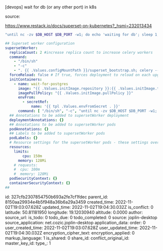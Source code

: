 [devops] wait for db (or any other port) in k8s

source:

https://www.restack.io/docs/superset-on-kubernetes?_hsmi=232013434

```bash
"until nc -zv $DB_HOST $DB_PORT -w1; do echo 'waiting for db'; sleep 1; done"
```

```yaml
## Superset worker configuration
supersetWorker:
  replicaCount: 2 #increase replica count to increase celery workers
  command:
    - "/bin/sh"
    - "-c"
    - ". {{ .Values.configMountPath }}/superset_bootstrap.sh; celery --app=superset.tasks.celery_app:app worker"
  forceReload: false # If true, forces deployment to reload on each upgrade
  initContainers:
    - name: wait-for-postgres
      image: "{{ .Values.initImage.repository }}:{{ .Values.initImage.tag }}"
      imagePullPolicy: "{{ .Values.initImage.pullPolicy }}"
      envFrom:
        - secretRef:
            name: '{{ tpl .Values.envFromSecret . }}'
      command: [ "/bin/sh", "-c", "until nc -zv $DB_HOST $DB_PORT -w1; do echo 'waiting for db'; sleep 1; done" ]
  ## Annotations to be added to supersetWorker deployment
  deploymentAnnotations: {}
  ## Annotations to be added to supersetWorker pods
  podAnnotations: {}
  ## Labels to be added to supersetWorker pods
  podLabels: {}
  # Resource settings for the supersetWorker pods - these settings overwrite might existing values from the global resources object defined above.
  resources: 
    limits:
	    cpu: 150m
      memory: 128Mi
    # requests:
    #  cpu: 100m
    #  memory: 128Mi
  podSecurityContext: {}
  containerSecurityContext: {}
##
```

id: 327cfb2307854750b693a2fe7cf1fdec
parent_id: 8150aa29934e4b5f948a36b6a29a3459
created_time: 2022-11-02T19:03:07.628Z
updated_time: 2022-11-02T19:04:30.032Z
is_conflict: 0
latitude: 50.81181950
longitude: 19.12030940
altitude: 0.0000
author: 
source_url: 
is_todo: 0
todo_due: 0
todo_completed: 0
source: joplin-desktop
source_application: net.cozic.joplin-desktop
application_data: 
order: 0
user_created_time: 2022-11-02T19:03:07.628Z
user_updated_time: 2022-11-02T19:04:30.032Z
encryption_cipher_text: 
encryption_applied: 0
markup_language: 1
is_shared: 0
share_id: 
conflict_original_id: 
master_key_id: 
type_: 1